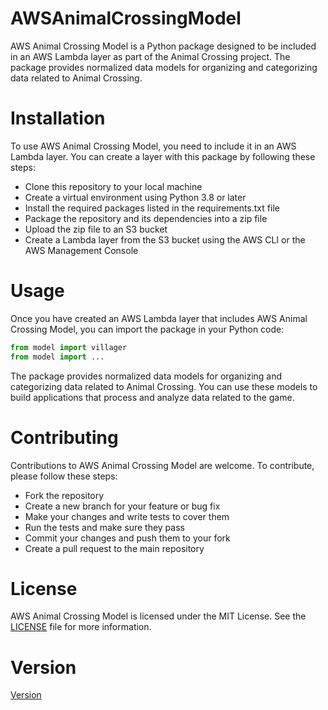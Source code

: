 # AWSAnimalCrossingModel
AWS Animal Crossing Model is a Python package designed to be included in an AWS Lambda layer as part of the Animal Crossing project. The package provides normalized data models for organizing and categorizing data related to Animal Crossing.

# Installation
To use AWS Animal Crossing Model, you need to include it in an AWS Lambda layer. You can create a layer with this package by following these steps:

- Clone this repository to your local machine
- Create a virtual environment using Python 3.8 or later
- Install the required packages listed in the requirements.txt file
- Package the repository and its dependencies into a zip file
- Upload the zip file to an S3 bucket
- Create a Lambda layer from the S3 bucket using the AWS CLI or the AWS Management Console

# Usage
Once you have created an AWS Lambda layer that includes AWS Animal Crossing Model, you can import the package in your Python code:

```python
from model import villager
from model import ...
```

The package provides normalized data models for organizing and categorizing data related to Animal Crossing. You can use these models to build applications that process and analyze data related to the game.

# Contributing
Contributions to AWS Animal Crossing Model are welcome. To contribute, please follow these steps:

- Fork the repository
- Create a new branch for your feature or bug fix
- Make your changes and write tests to cover them
- Run the tests and make sure they pass
- Commit your changes and push them to your fork
- Create a pull request to the main repository

# License
AWS Animal Crossing Model is licensed under the MIT License. See the [LICENSE](./LICENSE) file for more information.

# Version
[Version](./VERSION)

